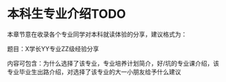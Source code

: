 # 本科生专业介绍TODO

本章节意在收录各个专业同学对本科就读体验的分享，建议格式为：

题目：X学长YY专业ZZ级经验分享

 内容可包含：为什么选择了该专业，专业培养计划简介，好/坑的专业课介绍，该专业毕业生出路介绍，对选择了该专业的大一小朋友给予什么建议


